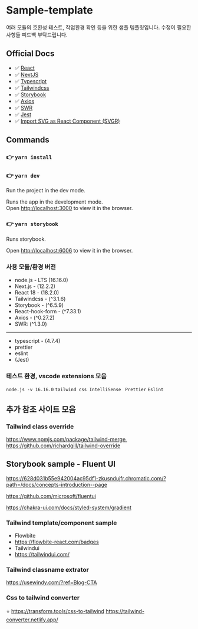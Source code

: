 # Sample-template

여러 모듈의 호환성 테스트, 작업환경 확인 등을 위한 샘플 템플릿입니다.
수정이 필요한 사항들 피드백 부탁드립니다.

## Official Docs

- ✅ [React](https://ko.reactjs.org/)
- ✅ [NextJS](https://nextjs.org/)
- ✅ [Typescript](https://www.typescriptlang.org/)
- ✅ [Tailwindcss](https://www.tailwindcss.com)
- ✅ [Storybook](https://storybook.js.org/)
- ✅ [Axios](https://axios-http.com/kr/docs/api_intro)
- ✅ [SWR](https://swr.vercel.app/ko)
- ✅ [Jest](https://jestjs.io/)
- ✅ [Import SVG as React Component (SVGR)](https://react-svgr.com/)

## Commands

### 👉 `yarn install`

### 👉 `yarn dev`

Run the project in the dev mode.

Runs the app in the development mode.\
Open [http://localhost:3000](http://localhost:3000) to view it in the browser.

### 👉 `yarn storybook`

Runs storybook.

Open [http://localhost:6006](http://localhost:6006) to view it in the browser.

### 사용 모듈/환경 버전

- node.js - LTS (16.16.0)
- Next.js - (12.2.2)
- React 18 - (18.2.0)
- Tailwindcss - (^3.1.6)
- Storybook - (^6.5.9)
- React-hook-form - (^7.33.1)
- Axios - (^0.27.2)
- SWR: (^1.3.0)

---

- typescript - (4.7.4)
- prettier
- eslint
- (Jest)

### 테스트 환경, vscode extensions 모음

`node.js -v 16.16.0`
`tailwind css IntelliSense `
`Prettier`
`Eslint`

## 추가 참조 사이트 모음

### Tailwind class override

https://www.npmjs.com/package/tailwind-merge https://github.com/richardgill/tailwind-override

## Storybook sample - Fluent UI

https://628d031b55e942004ac95df1-zkusndujfr.chromatic.com/?path=/docs/concepts-introduction--page

https://github.com/microsoft/fluentui

https://chakra-ui.com/docs/styled-system/gradient

### Tailwind template/component sample

- Flowbite
- https://flowbite-react.com/badges
- Tailwindui
- https://tailwindui.com/

### Tailwind classname extrator

https://usewindy.com/?ref=Blog-CTA

### Css to tailwind converter

⭐️ https://transform.tools/css-to-tailwind
https://tailwind-converter.netlify.app/

<!-- ### 👉 `yarn test`

Launches the test runner in the interactive watch mode.\
See the section about [running tests](https://facebook.github.io/create-react-app/docs/running-tests) for more information.

> If you get an error that contained this line:

Use this command:

`brew install watchman`

### 👉`yarn build`

Builds the app for production to the `.next` folder.\
It correctly bundles NextJS in production mode and optimizes the build for the best performance.

The build is minified and the filenames include the hashes.\
Your app is ready to be deployed! -->

